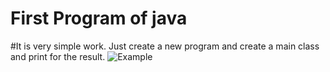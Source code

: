 # First Program of java 

#It is very simple work. Just create a new program and create a main class and print for the result. 
![Example](https://example.com/image.png)
